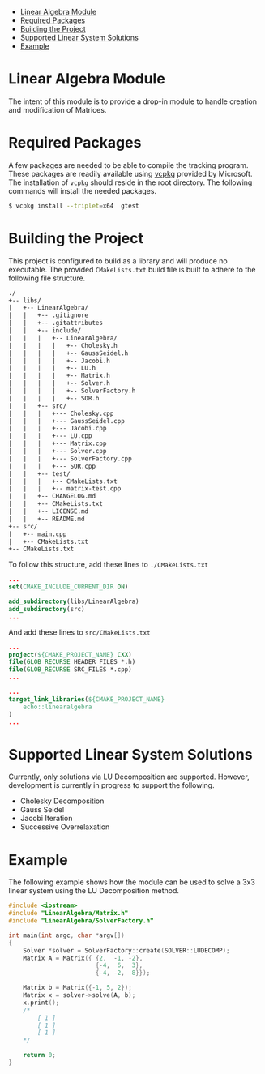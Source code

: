 
- [Linear Algebra Module](#linear-algebra-module)
- [Required Packages](#required-packages)
- [Building the Project](#building-the-project)
- [Supported Linear System Solutions](#supported-linear-systems-solutions)
- [Example](#example)

# Linear Algebra Module

The intent of this module is to provide a drop-in module to handle creation and modification of Matrices.

# Required Packages

A few packages are needed to be able to compile the tracking program. These packages are readily available using [vcpkg](https://github.com/microsoft/vcpkg) provided by Microsoft. The installation of `vcpkg` should reside in the root directory. The following commands will install the needed packages.

```bash
$ vcpkg install --triplet=x64  gtest
```

# Building the Project

This project is configured to build as a library and will produce no executable. The provided `CMakeLists.txt` build file is built to adhere to the following file structure.

```txt
./
+-- libs/
|   +-- LinearAlgebra/
|   |   +-- .gitignore
|   |   +-- .gitattributes
|   |   +-- include/
|   |   |   +-- LinearAlgebra/
|   |   |   |   +-- Cholesky.h
|   |   |   |   +-- GaussSeidel.h
|   |   |   |   +-- Jacobi.h
|   |   |   |   +-- LU.h
|   |   |   |   +-- Matrix.h
|   |   |   |   +-- Solver.h
|   |   |   |   +-- SolverFactory.h
|   |   |   |   +-- SOR.h
|   |   +-- src/
|   |   |   +--- Cholesky.cpp
|   |   |   +--- GaussSeidel.cpp
|   |   |   +--- Jacobi.cpp
|   |   |   +--- LU.cpp
|   |   |   +--- Matrix.cpp
|   |   |   +--- Solver.cpp
|   |   |   +--- SolverFactory.cpp
|   |   |   +--- SOR.cpp
|   |   +-- test/
|   |   |   +-- CMakeLists.txt
|   |   |   +-- matrix-test.cpp
|   |   +-- CHANGELOG.md
|   |   +-- CMakeLists.txt
|   |   +-- LICENSE.md
|   |   +-- README.md
+-- src/
|   +-- main.cpp
|   +-- CMakeLists.txt
+-- CMakeLists.txt
```

To follow this structure, add these lines to  `./CMakeLists.txt`

```cmake
...
set(CMAKE_INCLUDE_CURRENT_DIR ON)

add_subdirectory(libs/LinearAlgebra)
add_subdirectory(src)
...
```

And add these lines to `src/CMakeLists.txt`

```cmake
...
project(${CMAKE_PROJECT_NAME} CXX)
file(GLOB_RECURSE HEADER_FILES *.h)
file(GLOB_RECURSE SRC_FILES *.cpp)
...

...
target_link_libraries(${CMAKE_PROJECT_NAME}
    echo::linearalgebra
)
...
```

# Supported Linear System Solutions

Currently, only solutions via LU Decomposition are supported. However, development is currently in progress to support the following.

- Cholesky Decomposition
- Gauss Seidel
- Jacobi Iteration
- Successive Overrelaxation

# Example

The following example shows how the module can be used to solve a 3x3 linear system using the LU Decomposition method.

```cpp
#include <iostream>
#include "LinearAlgebra/Matrix.h"
#include "LinearAlgebra/SolverFactory.h"

int main(int argc, char *argv[])
{
    Solver *solver = SolverFactory::create(SOLVER::LUDECOMP);
    Matrix A = Matrix({ {2,  -1, -2},
                        {-4,  6,  3},
                        {-4, -2,  8}});

    Matrix b = Matrix({-1, 5, 2});
    Matrix x = solver->solve(A, b);
    x.print();
    /*
        [ 1 ]
        [ 1 ]
        [ 1 ]
	*/

    return 0;
}
```
